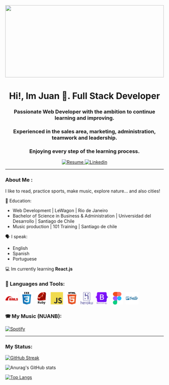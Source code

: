<div id="header" align="center">
     <img src="https://media.giphy.com/media/T1E5u35uWZDnq/giphy.gif" width="100%" height="230"/>
     <h1 align="center">  Hi!, Im Juan 👤. Full Stack Developer </h1> 
     <h3 align="center"> Passionate Web Developer with the ambition to continue learning and improving.</h3>
     <h3 align="center"> Experienced in the sales area, marketing, administration, teamwork and leadership.</h3> 
     <h3 align="center"> Enjoying every step of the learning process.</h3>
     </h3>
 </div>
 
  <div id="badges" align="center">
      <a href="https://resume.io/r/ztmTH35uj">
        <img src="https://img.shields.io/badge/CV-Juan%20Bezanilla-lightgrey" 
             alt="Resume" />
      </a>
      <a href="https://www.linkedin.com/in/juan-jos%C3%A9-bezanilla-za%C3%B1artu-7241a7168/?locale=en_US">
        <img src="https://img.shields.io/badge/Linkedin-Juan%20Bezanilla-blue" 
             alt="Linkedin" />
      </a>
 </div>
 
 ---
 ### About Me :
 
 I like to read, practice sports, make music, explore nature...    and also cities!
 
 📘  Education:
 - Web Development | LeWagon | Rio de Janeiro
 - Bachelor of Science in Business & Administration | Universidad del Desarrollo | Santiago de Chile
 - Music production | 101 Training | Santiago de chile
 
 🗣  I speak:
 - English
 - Spanish
 - Portuguese
  
  💻  Im currently learning **React.js**
  
  
  
 <div align="left">
  <h3> 🔧 Languages and Tools: </h3>
  <img src="https://github.com/devicons/devicon/blob/master/icons/rails/rails-plain-wordmark.svg" title= "Ruby-on-rails" alt="Rails" widht="40" height="40"/>&nbsp;
         <img src="https://github.com/devicons/devicon/blob/master/icons/css3/css3-original-wordmark.svg" title= "Css" alt="Css" widht="40" height="40"/>&nbsp;
    <img src="https://github.com/devicons/devicon/blob/master/icons/ruby/ruby-original-wordmark.svg" title= "Ruby" alt="Ruby" widht="40" height="40"/>&nbsp;
    <img src="https://github.com/devicons/devicon/blob/master/icons/javascript/javascript-original.svg" title= "js" alt="js" widht="40" height="40"/>&nbsp;
    <img src="https://github.com/devicons/devicon/blob/master/icons/html5/html5-original-wordmark.svg" title= "Html" alt="Html" widht="40" height="40"/>&nbsp;
  <img src="https://github.com/devicons/devicon/blob/master/icons/heroku/heroku-original-wordmark.svg" title= "Heroku" alt="Heroku" widht="40" height="40"/>&nbsp;
    <img src="https://github.com/devicons/devicon/blob/master/icons/bootstrap/bootstrap-original-wordmark.svg" title= "Bootstrap" alt="Bootstrap" widht="40" height="40"/>&nbsp;
    <img src="https://github.com/devicons/devicon/blob/master/icons/figma/figma-original.svg" title= "Figma" alt="Figma" widht="40" height="40"/>&nbsp;
    <img src="https://github.com/devicons/devicon/blob/master/icons/trello/trello-plain-wordmark.svg" title= "Trello" alt="Trello" widht="40" height="40"/>&nbsp;
    
 </div>
 
 <h3> 🪗 My Music (NUANB): </h3>
 <div>
       <a href="https://open.spotify.com/artist/6xPCOvSCy26E0IJ6GtYjaE">
        <img src="https://play-lh.googleusercontent.com/P2VMEenhpIsubG2oWbvuLGrs0GyyzLiDosGTg8bi8htRXg9Uf0eUtHiUjC28p1jgHzo=w480-h960-rw" 
             alt="Spotify" widht="40" height="40" />
      </a>
 </div>
 
 ---
 
 ### My Status:
 
 [![GitHub Streak](http://github-readme-streak-stats.herokuapp.com?user=Jubeza&theme=dark)](https://git.io/streak-stats)
 
 ![Anurag's GitHub stats](https://github-readme-stats.vercel.app/api?username=Jubeza&show_icons=true&theme=radical)
 
[![Top Langs](https://github-readme-stats.vercel.app/api/top-langs/?username=Jubeza&layout=compact)](https://github.com/anuraghazra/github-readme-stats)
 

<!--
**JUBEZA/JUBEZA** is a ✨ _special_ ✨ repository because its `README.md` (this file) appears on your GitHub profile.

Here are some ideas to get you started:

- 🔭 I’m currently working on ...
- 🌱 I’m currently learning ...
- 👯 I’m looking to collaborate on ...
- 🤔 I’m looking for help with ...
- 💬 Ask me about ...
- 📫 How to reach me: ..
- ⚡ Fun fact: ..
-->
